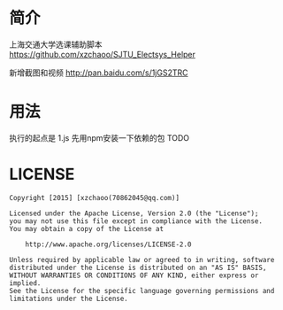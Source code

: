 # 简介 #
上海交通大学选课辅助脚本
https://github.com/xzchaoo/SJTU_Electsys_Helper

新增截图和视频
http://pan.baidu.com/s/1jGS2TRC

# 用法 #
执行的起点是 1.js
先用npm安装一下依赖的包
TODO

# LICENSE #
```
Copyright [2015] [xzchaoo(70862045@qq.com)]

Licensed under the Apache License, Version 2.0 (the "License");
you may not use this file except in compliance with the License.
You may obtain a copy of the License at

    http://www.apache.org/licenses/LICENSE-2.0

Unless required by applicable law or agreed to in writing, software
distributed under the License is distributed on an "AS IS" BASIS,
WITHOUT WARRANTIES OR CONDITIONS OF ANY KIND, either express or implied.
See the License for the specific language governing permissions and
limitations under the License.
```